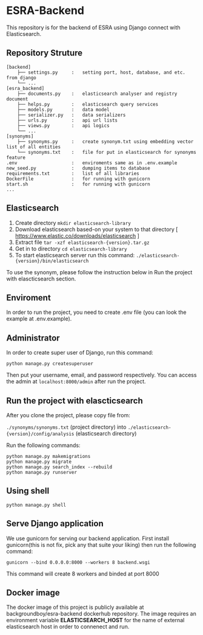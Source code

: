 # ESRA-Backend
This repository is for the backend of ESRA using Django connect with Elasticsearch.

## Repository Struture

```
[backend]
    ├── settings.py     :   setting port, host, database, and etc. from django
    └── ...
[esra_backend]
    ├── documents.py    :   elasticsearch analyser and registry document
    ├── helps.py        :   elasticsearch query services
    ├── models.py       :   data model
    ├── serializer.py   :   data serializers
    ├── urls.py         :   api url lists 
    ├── views.py        :   api logics
    └── ...
[synonyms]
    ├── synonyms.py     :   create synonym.txt using embedding vector list of all entities
    └── synonyms.txt    :   file for put in elasticsearch for synonyms feature
.env                    :   enviroments same as in .env.example
new_seed.py             :   dumping items to database
requirements.txt        :   list of all libraries
DockerFile              :   for running with gunicorn
start.sh                :   for running with gunicorn
...
```

## Elasticsearch
1. Create directory
```mkdir elasticsearch-library```
2. Download elasticsearch based-on your system to that directory [ https://www.elastic.co/downloads/elasticsearch ]
3. Extract file
```tar -xzf elasticsearch-{version}.tar.gz```
4. Get in to directory
```cd elasticsearch-library```
5. To start elasticsearch server run this command:
```./elasticsearch-{version}/bin/elasticsearch```

To use the synonym, please follow the instruction below in Run the project with elascticsearch section.


## Enviroment
In order to run the project, you need to create .env file (you can look the example at .env.example).

## Administrator
In order to create super user of Django, run this command:

```
python manage.py createsuperuser
```

Then put your username, email, and password respectively. You can access the admin at ```localhost:8000/admin``` after run the project.

## Run the project with elascticsearch

After  you clone the project, please copy file from:

```./synonyms/synonyms.txt``` (project directory) into ```./elasticsearch-{version}/config/analysis``` (elasticsearch directory)

Run the following commands:
```
python manage.py makemigrations
python manage.py migrate
python manage.py search_index --rebuild
python manage.py runserver
```

## Using shell
```
python manage.py shell
```

## Serve Django application

We use gunicorn for serving our backend application. First install gunicorn(this is not fix, pick any that suite your liking) then run the following command:

```
gunicorn --bind 0.0.0.0:8000 --workers 8 backend.wsgi
```

This command will create 8 workers and binded at port 8000

## Docker image

The docker image of this project is publicly available at backgroundboy/esra-backend dockerhub repository. The image requires an environment variable **ELASTICSEARCH_HOST** for the name of external elasticsearch host in order to connenect and run.
